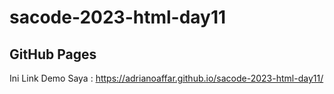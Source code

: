 # sacode-2023-html-day11

## GitHub Pages 
Ini Link Demo Saya : https://adrianoaffar.github.io/sacode-2023-html-day11/